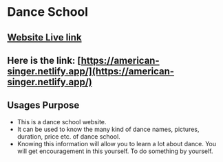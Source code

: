 # Dance School

## [Website Live link](https://american-singer.netlify.app/)
## Here is the link: [https://american-singer.netlify.app/](https://american-singer.netlify.app/)


## Usages Purpose
- This is a dance school website.
- It can be used to know the many kind of dance names, pictures, duration, price etc. of dance school.
- Knowing this information will allow you to learn a lot about dance. You will get encouragement in this yourself. To do something by yourself.